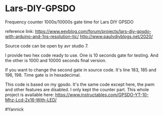 # Lars-DIY-GPSDO
Frequency counter 1000s/10000s gate time for Lars DIY GPSDO

reference link:
https://www.eevblog.com/forum/projects/lars-diy-gpsdo-with-arduino-and-1ns-resolution-tic/
http://www.paulvdiyblogs.net/2020/


Source code can be open by avr studio 7.

I provide two hex code ready to use. One is 10 seconds gate for testing. And the other is 1000 and 10000 seconds final version.

If you want to change the second gate in source code. It's line 183, 185 and 196, 198. Time gate is in hexadecimal.

This code is based on my gpsdo. It's the same code except here, the pwm and other features are disabled. I only kept the counter part. This whole project is available here:
https://www.instructables.com/GPSDO-YT-10-Mhz-Lcd-2x16-With-LED/

#Yannick
